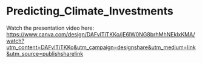 # Predicting_Climate_Investments

Watch the presentation video here:
https://www.canva.com/design/DAFvlTiTKKo/jE6lW0NG8brhMhNEklxKMA/watch?utm_content=DAFvlTiTKKo&utm_campaign=designshare&utm_medium=link&utm_source=publishsharelink

